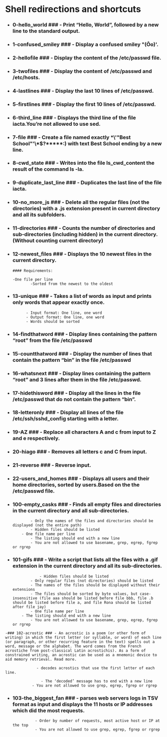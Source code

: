 # Shell redirections and shortcuts
  - ### 0-hello_world ### - Print “Hello, World”, followed by a new line to the standard output.
  - ### 1-confused_smiley ### -  Display a confused smiley "(Ôo)'.
  - ### 2-hellofile ### - Display the content of the /etc/passwd file.
  - ### 3-twofiles ### - Display the content of /etc/passwd and /etc/hosts.
  - ### 4-lastlines ### - Display the last 10 lines of /etc/passwd.
  - ### 5-firstlines ### - Display the first 10 lines of /etc/passwd.
  - ### 6-third_line ### -  Displays the third line of the file iacta.You’re not allowed to use sed.
  - ### 7-file ### - Create a file named exactly \*\\'"Best School"\'\\*$\?\*\*\*\*\*:) with text Best School ending by a new line.
  - ### 8-cwd_state ### - Writes into the file ls_cwd_content the result of the command ls -la.
  - ### 9-duplicate_last_line ### - Duplicates the last line of the file iacta.
  - ### 10-no_more_js ### - Delete all the regular files (not the directories) with a .js extension present in current directory and all its subfolders.
  - ### 11-directories ### - Counts the number of directories and sub-directories (including hidden) in the current directory.(Without counting current directory)
  - ### 12-newest_files ### - Displays the 10 newest files in the current directory.
    	#### Requirements:

		-One file per line
    	       	-Sorted from the newest to the oldest

  - ### 13-unique ### - Takes a list of words as input and prints only words that appear exactly once.

    		  - Input format: One line, one word
    		  - Output format: One line, one word
    		  - Words should be sorted

  - ### 14-findthatword ### - Display lines containing the pattern “root” from the file /etc/passwd
  - ### 15-countthatword ### - Display the number of lines that contain the pattern “bin” in the file /etc/passwd
  - ### 16-whatsnext ### - Display lines containing the pattern “root” and 3 lines after them in the file /etc/passwd.
  - ### 17-hidethisword ### - Display all the lines in the file /etc/passwd that do not contain the pattern “bin”.
  - ### 18-letteronly ### - Display all lines of the file /etc/ssh/sshd_config starting with a letter.
  - ### 19-AZ ### - Replace all characters A and c from input to Z and e respectively.
  - ### 20-hiago ### - Removes all letters c and C from input.
  - ### 21-reverse ### - Reverse input.
  - ### 22-users_and_homes ### - Displays all users and their home directories, sorted by users.Based on the the /etc/passwd file.
  - ### 100-empty_casks ### - Finds all empty files and directories in the current directory and all sub-directories.

    			- Only the names of the files and directories should be displayed (not the entire path)
    			- Hidden files should be listed
   			- One file name per line
    			- The listing should end with a new line
    			- You are not allowed to use basename, grep, egrep, fgrep or rgrep
  
   - ### 101-gifs ###  - Write a script that lists all the files with a .gif extension in the current directory and all its sub-directories.

     	 	       	 - Hidden files should be listed
    			 - Only regular files (not directories) should be listed
    			 - The names of the files should be displayed without their extensions
    			 - The files should be sorted by byte values, but case-insensitive (file aaa should be listed before file bbb, file .b should be listed before file a, and file Rona should be listed after file jay)
    			 - One file name per line
			 - The listing should end with a new line
    			 - You are not allowed to use basename, grep, egrep, fgrep or rgrep

    -### 102-acrostic ### - An acrostic is a poem (or other form of writing) in which the first letter (or syllable, or word) of each line (or paragraph, or other recurring feature in the text) spells out a word, message or the alphabet. The word comes from the French acrostiche from post-classical Latin acrostichis). As a form of constrained writing, an acrostic can be used as a mnemonic device to aid memory retrieval. Read more.

    	 	      - decodes acrostics that use the first letter of each line.

    		      	- The ‘decoded’ message has to end with a new line
    			- You are not allowed to use grep, egrep, fgrep or rgrep
- ### 103-the_biggest_fan ### -  parses web servers logs in TSV format as input and displays the 11 hosts or IP addresses which did the most requests.

      			- Order by number of requests, most active host or IP at the top
    			- You are not allowed to use grep, egrep, fgrep or rgrep








